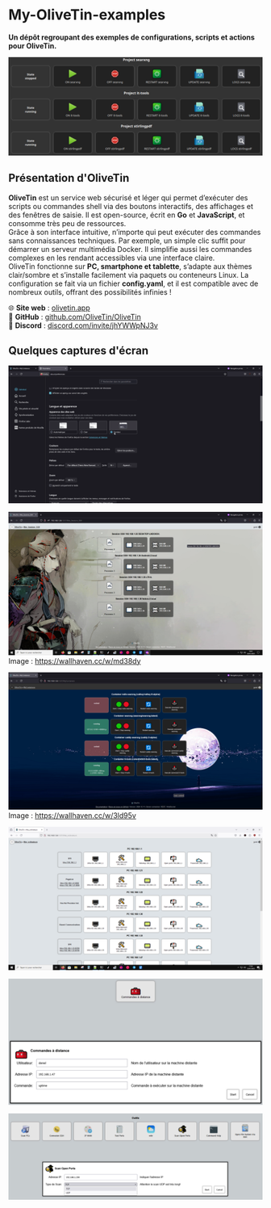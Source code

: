 # My-OliveTin-examples
**Un dépôt regroupant des exemples de configurations, scripts et actions pour OliveTin.**

![docker_compose](Screenshots/docker_compose.png)

## Présentation d'OliveTin
**OliveTin** est un service web sécurisé et léger qui permet d’exécuter des scripts ou commandes shell via des boutons interactifs, des affichages et des fenêtres de saisie.
Il est open-source, écrit en **Go** et **JavaScript**, et consomme très peu de ressources.  
Grâce à son interface intuitive, n’importe qui peut exécuter des commandes sans connaissances techniques.
Par exemple, un simple clic suffit pour démarrer un serveur multimédia Docker.
Il simplifie aussi les commandes complexes en les rendant accessibles via une interface claire.  
OliveTin fonctionne sur **PC, smartphone et tablette**, s’adapte aux thèmes clair/sombre et s’installe facilement via paquets ou conteneurs Linux.
La configuration se fait via un fichier **config.yaml**, et il est compatible avec de nombreux outils, offrant des possibilités infinies !  

🌐 **Site web** : [olivetin.app](https://www.olivetin.app/)  
🐙 **GitHub** : [github.com/OliveTin/OliveTin](https://github.com/OliveTin/OliveTin)  
💬 **Discord** : [discord.com/invite/jhYWWpNJ3v](https://discord.com/invite/jhYWWpNJ3v)  

## Quelques captures d'écran
![color_docker](Screenshots/colordocker.gif)

![ssh_sessions](Screenshots/ssh.png)
Image : https://wallhaven.cc/w/md38dy

![Containers](Screenshots/docker.png)
Image : https://wallhaven.cc/w/3ld95v

![Containers_cap](Screenshots/pcs.png)

![cap_action1](Screenshots/Action1.png)

![cap_action2](Screenshots/Action2.png)
